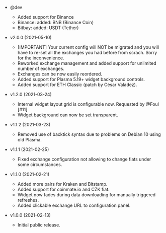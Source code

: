 * @dev
  * Added support for Binance
  * Binance: added: BNB (Binance Coin)
  * Bitbay: added: USDT (Tether)

* v2.0.0 (2021-05-10)
  * [IMPORTANT] Your current config will NOT be migrated and you will have to re-set
    all the exchanges you had before from scrach. Sorry for the inconvenience.
  * Reworked exchange management and added support for unlimited number of exchanges.
  * Exchanges can be now easily reordered.
  * Added support for Plasma 5.19+ widget background controls.
  * Added support for ETH Classic (patch by César Valadez).

* v1.2.0 (2021-03-24)
  * Internal widget layout grid is configurable now. Requested by @Foul [#11]
  * Widget background can now be set transparent.

* v1.1.2 (2021-03-23)
  * Removed use of backtick syntax due to problems on Debian 10 using old Plasma.

* v1.1.1 (2021-02-25)
  * Fixed exchange configuration not allowing to change fiats under some circumstances.

* v1.1.0 (2021-02-21)
  * Added more pairs for Kraken and Bitstamp.
  * Added support for coinmate.io and CZK fiat.
  * Widget now fades during data downloading for manually triggered refreshes.
  * Added clickable exchange URL to configuration panel.

* v1.0.0 (2021-02-13)
  * Initial public release.

